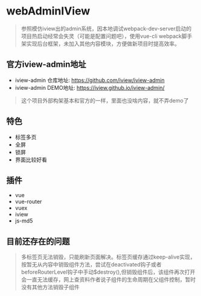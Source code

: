 # webAdminIView

> 参照模仿iview出的admin系统，因本地调试webpack-dev-server启动的项目热启动经常会失灵（可能是配置问题吧），使用vue-cli webpack脚手架实现后台框架，未加入其他内容模块，方便做新项目时提高效率。
## 官方iview-admin地址
- iview-admin 仓库地址: <https://github.com/iview/iview-admin>
- iview-admin DEMO地址: <https://iview.github.io/iview-admin/>
> 这个项目外部构架基本和官方的一样，里面也没啥内容，就不弄demo了

## 特色

- 标签多页
- 全屏
- 锁屏
- 界面比较好看

## 插件

- vue
- vue-router
- vuex
- iview
- js-md5

## 目前还存在的问题

> 多标签页无法销毁，只能刷新页面解决。标签页缓存通过keep-alive实现，按暂无从内容中销毁组件方法，尝试在deactivated钩子或者beforeRouterLevel钩子中手动$destroy(),但销毁组件后，该组件再次打开会一直无法缓存，网上查资料作者说子组件的生命周期在父组件控制，暂时没有其他方法销毁子组件
